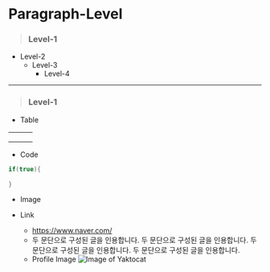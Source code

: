 # Paragraph-Level
> ### Level-1
- Level-2
  - Level-3
    - Level-4
    
---

> ### Level-1
- Table

|      |      |      |
| ---- | ---- | ---- |
|      |      |      |
|      |      |      |
|      |      |      |

- Code
```java
if(true){
  
}
```
- Image

- Link
  - https://www.naver.com/
  - 두 문단으로 구성된 글을 인용합니다. 두 문단으로 구성된 글을 인용합니다. 
  두 문단으로 구성된 글을 인용합니다. 두 문단으로 구성된 글을 인용합니다.
  - Profile Image
![Image of Yaktocat](https://drive.google.com/open?id=1xuXJLV3y7Su5x36qTHG2tUZCMRWrJRqv)
